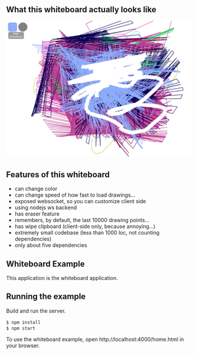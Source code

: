 ## What this whiteboard actually looks like

![png](screenshots/screenshot.png)

## Features of this whiteboard
- can change color
- can change speed of how fast to load drawings...
- exposed websocket, so you can customize client side
- using nodejs ws backend
- has eraser feature
- remembers, by default, the last 10000 drawing points...
- has wipe clipboard (client-side only, because annoying...)
- extremely small codebase (less than 1000 loc, not counting dependencies)
- only about five dependencies

## Whiteboard Example

This application is the whiteboard application.

## Running the example

Build and run the server.

    $ npm install
    $ npm start

To use the whiteboard example, open http://localhost:4000/home.html in your browser.
